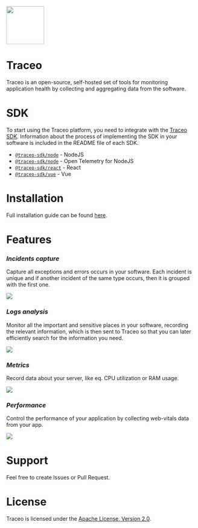 <img src="https://github.com/traceo-dev/traceo/blob/develop/public/packages/app/public/traceo-fav.PNG" width="100px">

# Traceo
Traceo is an open-source, self-hosted set of tools for monitoring application health by collecting and aggregating data from the software. 

# SDK
To start using the Traceo platform, you need to integrate with the [Traceo SDK](https://github.com/traceo-io/traceo-node). Information about the process of implementing the SDK in your software is included in the README file of each SDK.

- [`@traceo-sdk/node`](https://github.com/traceo-dev/traceo-sdk/tree/develop/packages/node) - NodeJS
- [`@traceo-sdk/node`](https://github.com/traceo-dev/traceo-sdk/tree/develop/packages/opentelemetry-node) - Open Telemetry for NodeJS
- [`@traceo-sdk/react`](https://github.com/traceo-dev/traceo-sdk/tree/develop/packages/react) - React
- [`@traceo-sdk/vue`](https://github.com/traceo-dev/traceo-sdk/tree/develop/packages/vue) - Vue


# Installation
Full installation guide can be found [here](https://github.com/traceo-dev/traceo/blob/develop/INSTALL.md).

# Features
### ***Incidents capture***
Capture all exceptions and errors occurs in your software. Each incident is unique and if another incident of the same type occurs, then it is grouped with the first one. 

<img src="https://github.com/traceo-io/traceo/raw/develop/.github/screenshots/traceo-incident-preview.PNG">

### ***Logs analysis***
Monitor all the important and sensitive places in your software, recording the relevant information, which is then sent to Traceo so that you can later efficiently search for the information you need.

<img src="https://github.com/traceo-io/traceo/raw/develop/.github/screenshots/traceo-logs.PNG">

### ***Metrics***
Record data about your server, like eq. CPU utilization or RAM usage.

<img src="https://github.com/traceo-io/traceo/raw/develop/.github/screenshots/traceo-metrics.PNG">

### ***Performance***
Control the performance of your application by collecting web-vitals data from your app.

<img src="https://github.com/traceo-io/traceo/raw/develop/.github/screenshots/traceo-web-perf.PNG">

# Support

Feel free to create Issues or Pull Request.

# License

Traceo is licensed under the [Apache License, Version 2.0](https://github.com/traceo-dev/traceo/blob/main/LICENSE).
